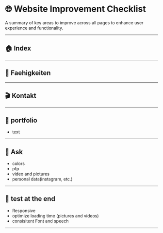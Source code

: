 # 🌐 Website Improvement Checklist

A summary of key areas to improve across all pages to enhance user experience and functionality.

---

## 🏠 Index

---

## 🚀 Faehigkeiten

---

## 🎬 Kontakt

---

## 📜 portfolio

- text

---

## 🎁 Ask

- colors
- pfp
- video and pictures
- personal data(instagram, etc.)

---

## 📜 test at the end

- Responsive
- optimize loading time (pictures and videos)
- consisitent Font and speech

---
